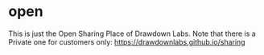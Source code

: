 # open
This is just the Open Sharing Place of Drawdown Labs.
Note that there is a Private one for customers only:
https://drawdownlabs.github.io/sharing
